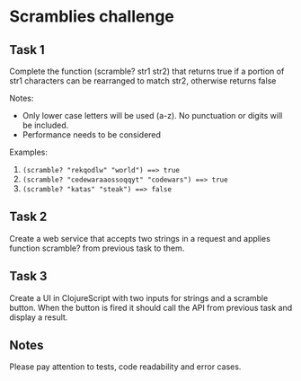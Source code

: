 # Scramblies challenge

## Task 1
Complete the function (scramble? str1 str2) that returns true if a portion of str1 characters can be rearranged to match str2, otherwise returns false

Notes:
* Only lower case letters will be used (a-z). No punctuation or digits will be included.
* Performance needs to be considered

Examples:
1. `(scramble? "rekqodlw" "world") ==> true`
2. `(scramble? "cedewaraaossoqqyt" "codewars") ==> true`
3. `(scramble? "katas" "steak") ==> false`


## Task 2
Create a web service that accepts two strings in a request and applies function scramble? from previous task to them.

## Task 3
Create a UI in ClojureScript with two inputs for strings and a scramble button. When the button is fired it should call the API from previous task and display a result.

## Notes
Please pay attention to tests, code readability and error cases.
